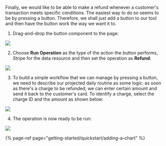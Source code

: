 Finally, we would like to be able to make a refund whenever a customer's transaction meets specific conditions. The easiest way to do so seems to be by pressing a button. Therefore, we shall just add a button to our tool and then have the button work the way we want it to.

1. Drag-and-drop the button component to the page:

![](https://gblobscdn.gitbook.com/assets%2F-LQ08RFAKZvFADEiXKFy%2F-MGEhzI6OmLytAXIpgS6%2F-MGEn5LlVXwZsJ9_oXfD%2FGIF18.gif?alt=media&token=5725d709-74fb-40d0-9d6e-e31fbf7f2937)

2. Choose **Run Operation** as the type of the action the button performs, Stripe for the data resource and then set the operation as **Refund**:

![](https://gblobscdn.gitbook.com/assets%2F-LQ08RFAKZvFADEiXKFy%2F-MGEhzI6OmLytAXIpgS6%2F-MGEnSBkX-CkvkL69OLa%2FGIF19.gif?alt=media&token=74c1b99c-a7ac-4233-823e-71efdea3df17)

3. To build a simple workflow that we can manage by pressing a button, we need to describe our projected daily routine as some logic: as soon as there's a charge to be refunded, we can enter certain amount and send it back to the customer's card. To identify a charge, select the charge ID and the amount as shown below: 

![](https://gblobscdn.gitbook.com/assets%2F-LQ08RFAKZvFADEiXKFy%2F-MGEhzI6OmLytAXIpgS6%2F-MGEpHHlH2Hed5VNrFW9%2FGIF23.gif?alt=media&token=e27ac015-9475-4275-95d1-72e4719d5222)

4. The operation is now ready to be run:

![](https://gblobscdn.gitbook.com/assets%2F-LQ08RFAKZvFADEiXKFy%2F-MGEhzI6OmLytAXIpgS6%2F-MGEplfB8AB8DtK1FXA7%2FGIF24.gif?alt=media&token=39539d7b-863a-439e-9042-0ba91839b5d4)

{% page-ref page="getting-started/quickstart/adding-a-chart" %}

